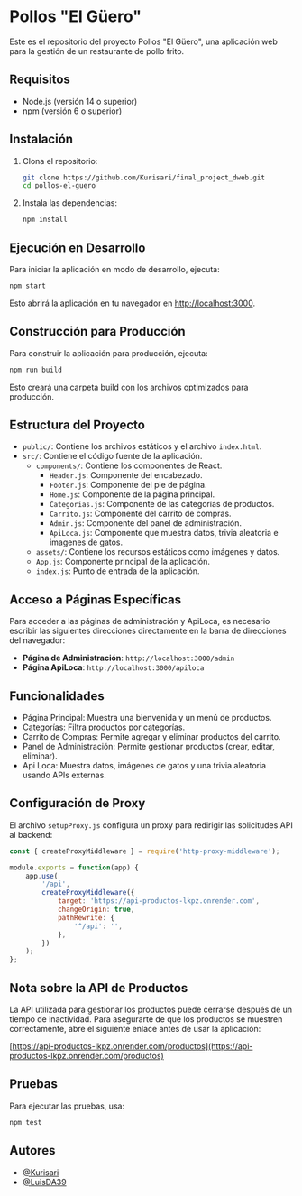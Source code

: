 # Pollos "El Güero"

Este es el repositorio del proyecto Pollos "El Güero", una aplicación web para la gestión de un restaurante de pollo frito.

## Requisitos

- Node.js (versión 14 o superior)
- npm (versión 6 o superior)

## Instalación

1. Clona el repositorio:

    ```sh
    git clone https://github.com/Kurisari/final_project_dweb.git
    cd pollos-el-guero
    ```

2. Instala las dependencias:

    ```sh
    npm install
    ```

## Ejecución en Desarrollo

Para iniciar la aplicación en modo de desarrollo, ejecuta:

```sh
npm start
```

Esto abrirá la aplicación en tu navegador en <http://localhost:3000>.

## Construcción para Producción

Para construir la aplicación para producción, ejecuta:

```sh
npm run build
```

Esto creará una carpeta build con los archivos optimizados para producción.

## Estructura del Proyecto

- `public/`: Contiene los archivos estáticos y el archivo `index.html`.
- `src/`: Contiene el código fuente de la aplicación.
  - `components/`: Contiene los componentes de React.
    - `Header.js`: Componente del encabezado.
    - `Footer.js`: Componente del pie de página.
    - `Home.js`: Componente de la página principal.
    - `Categorias.js`: Componente de las categorías de productos.
    - `Carrito.js`: Componente del carrito de compras.
    - `Admin.js`: Componente del panel de administración.
    - `ApiLoca.js`: Componente que muestra datos, trivia aleatoria e imagenes de gatos.
  - `assets/`: Contiene los recursos estáticos como imágenes y datos.
  - `App.js`: Componente principal de la aplicación.
  - `index.js`: Punto de entrada de la aplicación.

## Acceso a Páginas Específicas

Para acceder a las páginas de administración y ApiLoca, es necesario escribir las siguientes direcciones directamente en la barra de direcciones del navegador:

- **Página de Administración**: `http://localhost:3000/admin`
- **Página ApiLoca**: `http://localhost:3000/apiloca`

## Funcionalidades

- Página Principal: Muestra una bienvenida y un menú de productos.
- Categorías: Filtra productos por categorías.
- Carrito de Compras: Permite agregar y eliminar productos del carrito.
- Panel de Administración: Permite gestionar productos (crear, editar, eliminar).
- Api Loca: Muestra datos, imágenes de gatos y una trivia aleatoria usando APIs externas.

## Configuración de Proxy

El archivo `setupProxy.js` configura un proxy para redirigir las solicitudes API al backend:

```js
const { createProxyMiddleware } = require('http-proxy-middleware');

module.exports = function(app) {
    app.use(
        '/api',
        createProxyMiddleware({
            target: 'https://api-productos-lkpz.onrender.com',
            changeOrigin: true,
            pathRewrite: {
                '^/api': '',
            },
        })
    );
};
```

## Nota sobre la API de Productos

La API utilizada para gestionar los productos puede cerrarse después de un tiempo de inactividad. Para asegurarte de que los productos se muestren correctamente, abre el siguiente enlace antes de usar la aplicación:

[https://api-productos-lkpz.onrender.com/productos](https://api-productos-lkpz.onrender.com/productos)

## Pruebas

Para ejecutar las pruebas, usa:

```sh
npm test
```

## Autores

- [@Kurisari](https://github.com/Kurisari)
- [@LuisDA39](https://github.com/LuisDA39)

